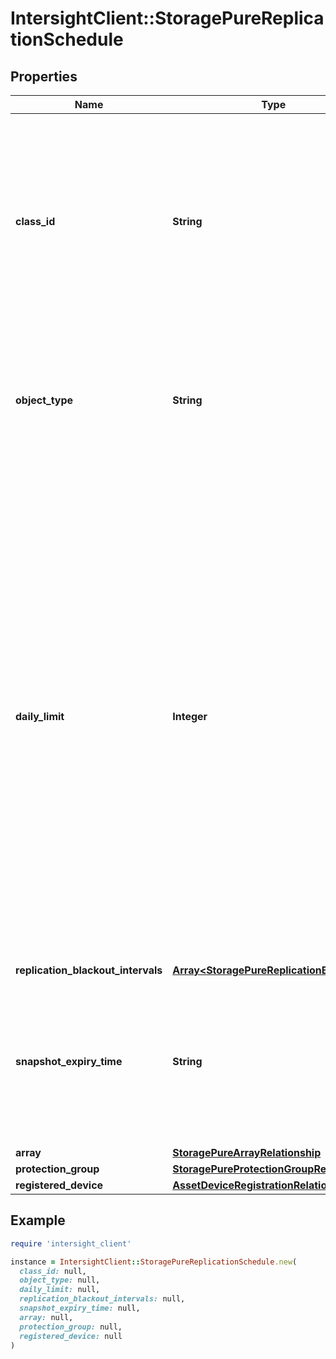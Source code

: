 # IntersightClient::StoragePureReplicationSchedule

## Properties

| Name | Type | Description | Notes |
| ---- | ---- | ----------- | ----- |
| **class_id** | **String** | The fully-qualified name of the instantiated, concrete type. This property is used as a discriminator to identify the type of the payload when marshaling and unmarshaling data. | [default to &#39;storage.PureReplicationSchedule&#39;] |
| **object_type** | **String** | The fully-qualified name of the instantiated, concrete type. The value should be the same as the &#39;ClassId&#39; property. | [default to &#39;storage.PureReplicationSchedule&#39;] |
| **daily_limit** | **Integer** | Total number of snapshots per day to be available on target above and over the specified retention time. PureStorage FlashArray maintains all created snapshot until retention period. Daily limit is applied only on the snapshots once retention time is expired. In case of, daily limit is less than the number of snapshot available on source, system select snapshots evenly spaced out throughout the day. | [optional][readonly] |
| **replication_blackout_intervals** | [**Array&lt;StoragePureReplicationBlackout&gt;**](StoragePureReplicationBlackout.md) |  | [optional] |
| **snapshot_expiry_time** | **String** | Duration to keep the daily limit snapshots on target array. StorageArray deletes the snapshots permanently from the targets beyond this period. | [optional][readonly] |
| **array** | [**StoragePureArrayRelationship**](StoragePureArrayRelationship.md) |  | [optional] |
| **protection_group** | [**StoragePureProtectionGroupRelationship**](StoragePureProtectionGroupRelationship.md) |  | [optional] |
| **registered_device** | [**AssetDeviceRegistrationRelationship**](AssetDeviceRegistrationRelationship.md) |  | [optional] |

## Example

```ruby
require 'intersight_client'

instance = IntersightClient::StoragePureReplicationSchedule.new(
  class_id: null,
  object_type: null,
  daily_limit: null,
  replication_blackout_intervals: null,
  snapshot_expiry_time: null,
  array: null,
  protection_group: null,
  registered_device: null
)
```


